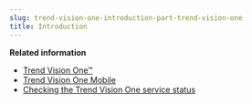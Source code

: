 ```yaml
---
slug: trend-vision-one-introduction-part-trend-vision-one
title: Introduction
---
```


**Related information**

- [Trend Vision One™](trend-Vision-One-About.md "Trend Vision One collects and correlates data across email, endpoint, servers, cloud workloads, and networks, enabling visibility and analysis that is difficult or impossible to achieve otherwise.")
- [Trend Vision One Mobile](trend-vision-one-mobile.md)
- [Checking the Trend Vision One service status](checking-service-status.md "The Service Status portal provides real-time updates for all your Trend Micro services.")
